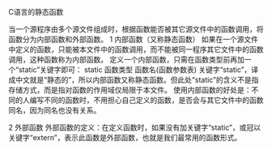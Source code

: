 C语言的静态函数 


当一个源程序由多个源文件组成时，根据函数能否被其它源文件中的函数调用，将函数分为内部函数和外部函数。
1 内部函数（又称静态函数）
如果在一个源文件中定义的函数，只能被本文件中的函数调用，而不能被同一程序其它文件中的函数调用，这种函数称为内部函数。
定义一个内部函数，只需在函数类型前再加一个“static”关键字即可：
static  函数类型  函数名(函数参数表)
关键字“static”，译成中文就是“静态的”，所以内部函数又称静态函数。但此处“static”的含义不是指存储方式，而是指对函数的作用域仅局限于本文件。
使用内部函数的好处是：不同的人编写不同的函数时，不用担心自己定义的函数，是否会与其它文件中的函数同名，因为同名也没有关系。

2 外部函数
外部函数的定义：在定义函数时，如果没有加关键字“static”，或冠以关键字“extern”，表示此函数是外部函数，也就是我们最常用的函数形式。

